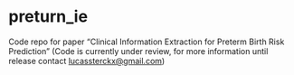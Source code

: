 # preturn_ie
Code repo for paper “Clinical Information Extraction for Preterm Birth Risk Prediction” (Code is currently under review, for more information until release contact lucassterckx@gmail.com)
